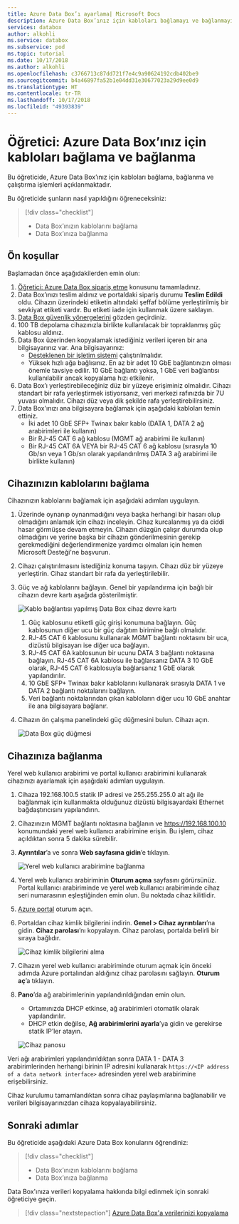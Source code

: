 ```yaml
---
title: Azure Data Box’ı ayarlama| Microsoft Docs
description: Azure Data Box’ınız için kabloları bağlamayı ve bağlanmayı öğrenin
services: databox
author: alkohli
ms.service: databox
ms.subservice: pod
ms.topic: tutorial
ms.date: 10/17/2018
ms.author: alkohli
ms.openlocfilehash: c3766713c87dd721f7e4c9a90624192cdb402be9
ms.sourcegitcommit: b4a46897fa52b1e04dd31e30677023a29d9ee0d9
ms.translationtype: HT
ms.contentlocale: tr-TR
ms.lasthandoff: 10/17/2018
ms.locfileid: "49393839"
---
```

# <a name="tutorial-cable-and-connect-to-your-azure-data-box"></a>Öğretici: Azure Data Box’ınız için kabloları bağlama ve bağlanma

Bu öğreticide, Azure Data Box’ınız için kabloları bağlama, bağlanma ve çalıştırma işlemleri açıklanmaktadır.

Bu öğreticide şunların nasıl yapıldığını öğreneceksiniz:

> [!div class="checklist"]
> * Data Box’ınızın kablolarını bağlama
> * Data Box’ınıza bağlanma

## <a name="prerequisites"></a>Ön koşullar

Başlamadan önce aşağıdakilerden emin olun:

1. [Öğretici: Azure Data Box sipariş etme](data-box-deploy-ordered.md) konusunu tamamladınız.
2. Data Box’ınızı teslim aldınız ve portaldaki sipariş durumu **Teslim Edildi** oldu. Cihazın üzerindeki etiketin altındaki şeffaf bölüme yerleştirilmiş bir sevkiyat etiketi vardır. Bu etiketi iade için kullanmak üzere saklayın.
3. [Data Box güvenlik yönergelerini](data-box-safety.md) gözden geçirdiniz.
4. 100 TB depolama cihazınızla birlikte kullanılacak bir topraklanmış güç kablosu aldınız.
5. Data Box üzerinden kopyalamak istediğiniz verileri içeren bir ana bilgisayarınız var. Ana bilgisayarınız:
    - [Desteklenen bir işletim sistemi](data-box-system-requirements.md) çalıştırılmalıdır.
    - Yüksek hızlı ağa bağlısınız. En az bir adet 10 GbE bağlantınızın olması önemle tavsiye edilir. 10 GbE bağlantı yoksa, 1 GbE veri bağlantısı kullanılabilir ancak kopyalama hızı etkilenir. 
6. Data Box’ı yerleştirebileceğiniz düz bir yüzeye erişiminiz olmalıdır. Cihazı standart bir rafa yerleştirmek istiyorsanız, veri merkezi rafınızda bir 7U yuvası olmalıdır. Cihazı düz veya dik şekilde rafa yerleştirebilirsiniz.
7. Data Box'ınızı ana bilgisayara bağlamak için aşağıdaki kabloları temin ettiniz.
    - İki adet 10 GbE SFP+ Twinax bakır kablo (DATA 1, DATA 2 ağ arabirimleri ile kullanın)
    - Bir RJ-45 CAT 6 ağ kablosu (MGMT ağ arabirimi ile kullanın)
    - Bir RJ-45 CAT 6A VEYA bir RJ-45 CAT 6 ağ kablosu (sırasıyla 10 Gb/sn veya 1 Gb/sn olarak yapılandırılmış DATA 3 ağ arabirimi ile birlikte kullanın)

## <a name="cable-your-device"></a>Cihazınızın kablolarını bağlama

Cihazınızın kablolarını bağlamak için aşağıdaki adımları uygulayın.

1. Üzerinde oynanıp oynanmadığını veya başka herhangi bir hasarı olup olmadığını anlamak için cihazı inceleyin. Cihaz kurcalanmış ya da ciddi hasar görmüşse devam etmeyin. Cihazın düzgün çalışır durumda olup olmadığını ve yerine başka bir cihazın gönderilmesinin gerekip gerekmediğini değerlendirmenize yardımcı olmaları için hemen Microsoft Desteği'ne başvurun.
2. Cihazı çalıştırılmasını istediğiniz konuma taşıyın. Cihazı düz bir yüzeye yerleştirin. Cihaz standart bir rafa da yerleştirilebilir.
3. Güç ve ağ kablolarını bağlayın. Genel bir yapılandırma için bağlı bir cihazın devre kartı aşağıda gösterilmiştir. 
    
    ![Kablo bağlantısı yapılmış Data Box cihaz devre kartı](media/data-box-deploy-set-up/data-box-cabled-dhcp.png)

    1. Güç kablosunu etiketli güç girişi konumuna bağlayın. Güç kablosunun diğer ucu bir güç dağıtım birimine bağlı olmalıdır.
    2. RJ-45 CAT 6 kablosunu kullanarak MGMT bağlantı noktasını bir uca, dizüstü bilgisayarı ise diğer uca bağlayın.            
    3. RJ-45 CAT 6A kablosunun bir ucunu DATA 3 bağlantı noktasına bağlayın. RJ-45 CAT 6A kablosu ile bağlarsanız DATA 3 10 GbE olarak, RJ-45 CAT 6 kablosuyla bağlarsanız 1 GbE olarak yapılandırılır.
    4. 10 GbE SFP+ Twinax bakır kablolarını kullanarak sırasıyla DATA 1 ve DATA 2 bağlantı noktalarını bağlayın. 
    5. Veri bağlantı noktalarından çıkan kabloların diğer ucu 10 GbE anahtar ile ana bilgisayara bağlanır.

4. Cihazın ön çalışma panelindeki güç düğmesini bulun. Cihazı açın.

    ![Data Box güç düğmesi](media/data-box-deploy-set-up/data-box-powered-door-open.png)

## <a name="connect-to-your-device"></a>Cihazınıza bağlanma

Yerel web kullanıcı arabirimi ve portal kullanıcı arabirimini kullanarak cihazınızı ayarlamak için aşağıdaki adımları uygulayın.

1. Cihaza 192.168.100.5 statik IP adresi ve 255.255.255.0 alt ağı ile bağlanmak için kullanmakta olduğunuz dizüstü bilgisayardaki Ethernet bağdaştırıcısını yapılandırın. 
2. Cihazınızın MGMT bağlantı noktasına bağlanın ve https://192.168.100.10 konumundaki yerel web kullanıcı arabirimine erişin. Bu işlem, cihaz açıldıktan sonra 5 dakika sürebilir.
3. **Ayrıntılar**’a ve sonra **Web sayfasına gidin**’e tıklayın.

   ![Yerel web kullanıcı arabirimine bağlanma](media/data-box-deploy-set-up/data-box-connect-local-web-ui.png) 

4. Yerel web kullanıcı arabiriminin **Oturum açma** sayfasını görürsünüz. Portal kullanıcı arabiriminde ve yerel web kullanıcı arabiriminde cihaz seri numarasının eşleştiğinden emin olun. Bu noktada cihaz kilitlidir.
5. [Azure portal](https://portal.azure.com) oturum açın.
6. Portaldan cihaz kimlik bilgilerini indirin. **Genel > Cihaz ayrıntıları**’na gidin. **Cihaz parolası**’nı kopyalayın. Cihaz parolası, portalda belirli bir sıraya bağlıdır. 

    ![Cihaz kimlik bilgilerini alma](media/data-box-deploy-set-up/data-box-device-credentials.png)
    
    
7. Cihazın yerel web kullanıcı arabiriminde oturum açmak için önceki adımda Azure portalından aldığınız cihaz parolasını sağlayın. **Oturum aç**’a tıklayın.
8. **Pano**’da ağ arabirimlerinin yapılandırıldığından emin olun. 
    - Ortamınızda DHCP etkinse, ağ arabirimleri otomatik olarak yapılandırılır. 
    - DHCP etkin değilse, **Ağ arabirimlerini ayarla**’ya gidin ve gerekirse statik IP’ler atayın.

    ![Cihaz panosu](media/data-box-deploy-set-up/data-box-dashboard-1.png)

Veri ağı arabirimleri yapılandırıldıktan sonra DATA 1 - DATA 3 arabirimlerinden herhangi birinin IP adresini kullanarak `https://<IP address of a data network interface>` adresinden yerel web arabirimine erişebilirsiniz. 

Cihaz kurulumu tamamlandıktan sonra cihaz paylaşımlarına bağlanabilir ve verileri bilgisayarınızdan cihaza kopyalayabilirsiniz. 

## <a name="next-steps"></a>Sonraki adımlar

Bu öğreticide aşağıdaki Azure Data Box konularını öğrendiniz:

> [!div class="checklist"]
> * Data Box’ınızın kablolarını bağlama
> * Data Box’ınıza bağlanma

Data Box'ınıza verileri kopyalama hakkında bilgi edinmek için sonraki öğreticiye geçin.

> [!div class="nextstepaction"]
> [Azure Data Box'a verilerinizi kopyalama](./data-box-deploy-copy-data.md)

